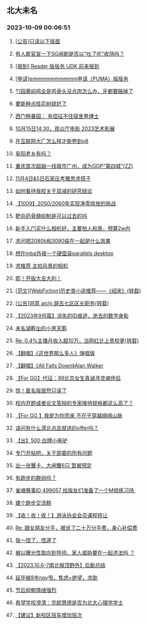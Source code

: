 ## 北大未名 
### 2023-10-09 00:06:51

1. [[公告]只读以下版面](https://bbs.pku.edu.cn/v2/post-read.php?bid=751&threadid=18660476)

2. [有人能官宣一下SG闹剧是否以“吐了吃”收场吗？](https://bbs.pku.edu.cn/v2/post-read.php?bid=1&threadid=18659141)

3. [[报到] Reader 版版务 UDK 前来报到](https://bbs.pku.edu.cn/v2/post-read.php?bid=665&threadid=18660605)

4. [[申请]emmmmmmmmmm申请（PUMA）版版务](https://bbs.pku.edu.cn/v2/post-read.php?bid=740&threadid=18660309)

5. [勺园黄焖鸡全是鸡骨头没点肉怎么办，牙都要硌掉了](https://bbs.pku.edu.cn/v2/post-read.php?bid=1431&threadid=18660670)

6. [要能种点桂花树就好了](https://bbs.pku.edu.cn/v2/post-read.php?bid=138&threadid=18659762)

7. [西门畅春园： 有偿征不住宿舍男博士](https://bbs.pku.edu.cn/v2/post-read.php?bid=1431&threadid=17205128)

8. [10月15日14:30，观众厅电影 2023艺术影展](https://bbs.pku.edu.cn/v2/post-read.php?bid=222&threadid=18660724)

9. [在互联网大厂怎么样才能卷到p8](https://bbs.pku.edu.cn/v2/post-read.php?bid=104&threadid=18657630)

10. [阜阳老乡有吗？](https://bbs.pku.edu.cn/v2/post-read.php?bid=476&threadid=18120442)

11. [重庆首次超越一线城市广州，成为GDP“第四城”(ZZ)](https://bbs.pku.edu.cn/v2/post-read.php?bid=463&threadid=18467803)

12. [11月4日&5日石家庄考雅思求搭子](https://bbs.pku.edu.cn/v2/post-read.php?bid=56&threadid=18659598)

13. [如何看待我校关于双减的研究结论](https://bbs.pku.edu.cn/v2/post-read.php?bid=606&threadid=18650775)

14. [【1009】2050/2060年实现净零排放的挑战](https://bbs.pku.edu.cn/v2/post-read.php?bid=342&threadid=18660393)

15. [靶向药骨髓抑制是可以过去的吗](https://bbs.pku.edu.cn/v2/post-read.php?bid=244&threadid=18659041)

16. [新手入门买什么相机好，主要拍人和景，预算2w内](https://bbs.pku.edu.cn/v2/post-read.php?bid=197&threadid=18660348)

17. [求问把2080ti和3090装在一起是什么效果](https://bbs.pku.edu.cn/v2/post-read.php?bid=1361&threadid=18658233)

18. [想在mba外接一个硬盘装parallels desktop](https://bbs.pku.edu.cn/v2/post-read.php?bid=488&threadid=18659953)

19. [求推荐 主拍风景的相机](https://bbs.pku.edu.cn/v2/post-read.php?bid=197&threadid=18512435)

20. [耶！开版大吉大利！](https://bbs.pku.edu.cn/v2/post-read.php?bid=1475&threadid=18660516)

21. [[范文][WebFiction]历史类小说推荐——《绍宋》(转载)](https://bbs.pku.edu.cn/v2/post-read.php?bid=1475&threadid=18655986)

22. [[公告]同意 aichi 辞去七区区长职务(转载)](https://bbs.pku.edu.cn/v2/post-read.php?bid=338&threadid=18650884)

23. [【2023年9月篇】消失的ID痕迹，逝去的数字身影](https://bbs.pku.edu.cn/v2/post-read.php?bid=338&threadid=18659240)

24. [未名湖孵出的小黑天鹅](https://bbs.pku.edu.cn/v2/post-read.php?bid=441&threadid=18659569)

25. [Re: 0.4%主播月收入超10万，当网红比上贵校更(转载)](https://bbs.pku.edu.cn/v2/post-read.php?bid=72&threadid=18660443)

26. [【翻唱】《这世界那么多人》弹唱版](https://bbs.pku.edu.cn/v2/post-read.php?bid=79&threadid=18660015)

27. [【翻唱】《All Falls Down》Alan Walker](https://bbs.pku.edu.cn/v2/post-read.php?bid=79&threadid=18660424)

28. [【For GG】代征：99北京女生真诚寻灵魂伴侣](https://bbs.pku.edu.cn/v2/post-read.php?bid=167&threadid=18660218)

29. [惊！匿名版居然只读了](https://bbs.pku.edu.cn/v2/post-read.php?bid=103&threadid=18660676)

30. [校内开题或者论文答辩的专家接待规格都这么高了？](https://bbs.pku.edu.cn/v2/post-read.php?bid=103&threadid=18649635)

31. [【For GG 】我是为你而来 不在乎穿越绵绵山脉](https://bbs.pku.edu.cn/v2/post-read.php?bid=167&threadid=18658431)

32. [请问有什么清北点击就送的offer吗？](https://bbs.pku.edu.cn/v2/post-read.php?bid=99&threadid=18660599)

33. [【出】500 白牌小电驴](https://bbs.pku.edu.cn/v2/post-read.php?bid=71&threadid=18660555)

34. [专门开帖吧，关于部委的所有问题](https://bbs.pku.edu.cn/v2/post-read.php?bid=99&threadid=18389715)

35. [出一张蟹卡，大闸蟹6只 暂被预定](https://bbs.pku.edu.cn/v2/post-read.php?bid=71&threadid=18660711)

36. [有跑步的群组吗？](https://bbs.pku.edu.cn/v2/post-read.php?bid=219&threadid=18597689)

37. [雀魂赛事ID 499057 给版友们准备了一个M规练习场 ](https://bbs.pku.edu.cn/v2/post-read.php?bid=744&threadid=18660786)

38. [建个跑步交流群](https://bbs.pku.edu.cn/v2/post-read.php?bid=861&threadid=18328303)

39. [【收！收！收！】游泳协会会员课程转让](https://bbs.pku.edu.cn/v2/post-read.php?bid=136&threadid=18658584)

40. [Re: 跟女朋友分手，被讹了二十万分手费，身心补偿费](https://bbs.pku.edu.cn/v2/post-read.php?bid=301&threadid=18659945)

41. [我～悟了，悟道了](https://bbs.pku.edu.cn/v2/post-read.php?bid=544&threadid=18660444)

42. [被以曝光性取向到导师、家人威胁要在一起违法吗 ？](https://bbs.pku.edu.cn/v2/post-read.php?bid=301&threadid=18651637)

43. [【2023.10.6-7南北猴顶野外】后勤总结](https://bbs.pku.edu.cn/v2/post-read.php?bid=224&threadid=18660554)

44. [延毕被8年npy甩，焦虑+绝望，求助](https://bbs.pku.edu.cn/v2/post-read.php?bid=690&threadid=18660563)

45. [节后抑郁情绪强烈](https://bbs.pku.edu.cn/v2/post-read.php?bid=690&threadid=18660557)

46. [希望学校澄清：完颜慧德是否为北大心理学学士](https://bbs.pku.edu.cn/v2/post-read.php?bid=438&threadid=18659734)

47. [【建议】新校区班车增加班次](https://bbs.pku.edu.cn/v2/post-read.php?bid=438&threadid=18640541)

